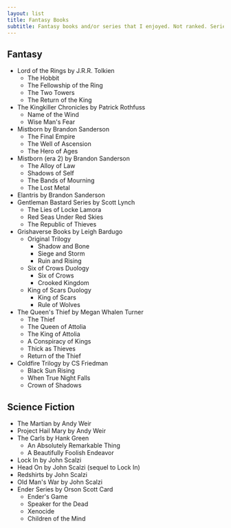 ```yaml
---
layout: list
title: Fantasy Books
subtitle: Fantasy books and/or series that I enjoyed. Not ranked. Series will have books listed within them, standalone books are just named.
---
```


## Fantasy

- Lord of the Rings by J.R.R. Tolkien
    - The Hobbit
    - The Fellowship of the Ring
    - The Two Towers
    - The Return of the King
- The Kingkiller Chronicles by Patrick Rothfuss
    - Name of the Wind
    - Wise Man's Fear
- Mistborn by Brandon Sanderson
    - The Final Empire
    - The Well of Ascension
    - The Hero of Ages
- Mistborn (era 2) by Brandon Sanderson
    - The Alloy of Law
    - Shadows of Self
    - The Bands of Mourning
    - The Lost Metal
- Elantris by Brandon Sanderson
- Gentleman Bastard Series by Scott Lynch
    - The Lies of Locke Lamora
    - Red Seas Under Red Skies
    - The Republic of Thieves
- Grishaverse Books by Leigh Bardugo
    - Original Trilogy
        - Shadow and Bone
        - Siege and Storm
        - Ruin and Rising
    - Six of Crows Duology
        - Six of Crows
        - Crooked Kingdom
    - King of Scars Duology
        - King of Scars
        - Rule of Wolves
- The Queen's Thief by Megan Whalen Turner
    - The Thief
    - The Queen of Attolia
    - The King of Attolia
    - A Conspiracy of Kings
    - Thick as Thieves
    - Return of the Thief
- Coldfire Trilogy by CS Friedman
    - Black Sun Rising
    - When True Night Falls
    - Crown of Shadows

## Science Fiction

- The Martian by Andy Weir
- Project Hail Mary by Andy Weir
- The Carls by Hank Green
    - An Absolutely Remarkable Thing
    - A Beautifully Foolish Endeavor
- Lock In by John Scalzi
- Head On by John Scalzi (sequel to Lock In)
- Redshirts by John Scalzi
- Old Man's War by John Scalzi
- Ender Series by Orson Scott Card
    - Ender's Game
    - Speaker for the Dead
    - Xenocide
    - Children of the Mind
